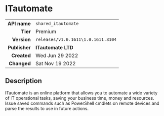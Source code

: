 # ITautomate
| | |
|-:|-|
|**API name**|`shared_itautomate`|
|**Tier**|Premium|
|**Version**|`releases/v1.0.1611\1.0.1611.3104`|
|**Publisher**|**ITautomate LTD**|
|**Created**|Wed Jun 29 2022|
|**Changed**|Sat Nov 19 2022|

## Description
ITautomate is an online platform that allows you to automate a wide variety of IT operational tasks, saving your business time, money and resources. Issue saved commands such as PowerShell cmdlets on remote devices and parse the results to use in future actions.
